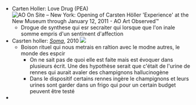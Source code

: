 - Carten Holler: Love Drug (PEA) ![AO On Site – New York: Opening of Carsten Höller 'Experience' at the New  Museum through January 12, 2011 - AO Art Observed™](https://lh4.googleusercontent.com/proxy/LhXbbz2gFadna0dA81NFWJ9AsZ7LC7TzwTdFVUVTmJ52u9GDOXtGF3LIm8USgWDnaJK9vR5SvXMh1rZSvY5oNTTdtde3M87i78Q3-b9jjHQou372PEUhP-NnW-zu5mgwJHRBveRCrukZZGBB)
	- Drogue de synthese qui esr secraiter qui lorsque que l'on inale somme empris d'un sentiment d'affection
- Casrten holler: [*Soma*](http://www.airdeparis.com/artists/carsten-holler/holler/2010/soma.htm), 2010 ![](http://www.airdeparis.com/artists/carsten-holler/holler/2010/ch_soma_6.jpg)
	- Boison rituel qui nous metrais en raltion avec le modne autres, le monde des espcir
		- On ne sait pas de quoi elle est faite mais est évoquer dans plusieurs écrit. Une des hypothèse serait que c'était de l'urine de rennes qui aurait avaler des champignons hallucinogène
		- Dans le dispositif certains rennes ingère le champignons et leurs urines sont garder dans un frigo qui pour un certain budget peuvent être testé
-